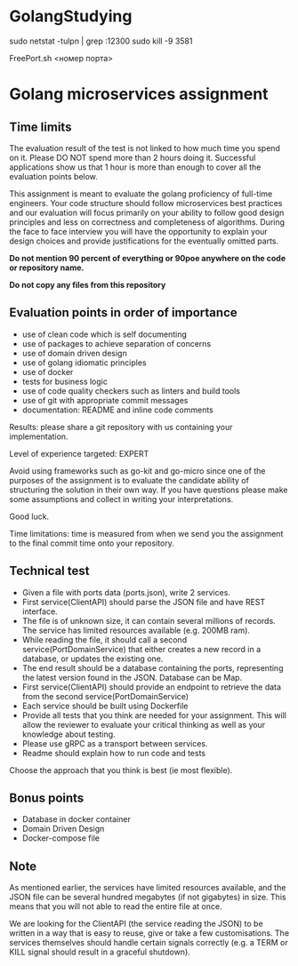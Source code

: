 # GolangStudying

sudo netstat -tulpn | grep :12300
sudo kill -9 3581

FreePort.sh <номер порта>


# Golang microservices assignment

## Time limits

The evaluation result of the test is not linked to how much time you spend on it.
Please DO NOT spend more than 2 hours doing it.
Successful applications show us that 1 hour is more than enough to cover all the evaluation points below.

This assignment is meant to evaluate the golang proficiency of full-time engineers.
Your code structure should follow microservices best practices and our evaluation will focus primarily on your ability to follow good design principles and less on correctness and completeness of algorithms. During the face to face interview you will have the opportunity to explain your design choices and provide justifications for the eventually omitted parts.

**Do not mention 90 percent of everything or 90poe anywhere on the code or repository name.**

**Do not copy any files from this repository**

## Evaluation points in order of importance

- use of clean code which is self documenting
- use of packages to achieve separation of concerns
- use of domain driven design
- use of golang idiomatic principles
- use of docker
- tests for business logic
- use of code quality checkers such as linters and build tools
- use of git with appropriate commit messages
- documentation: README and inline code comments

Results: please share a git repository with us containing your implementation.

Level of experience targeted: EXPERT

Avoid using frameworks such as go-kit and go-micro since one of the purposes of the assignment is to evaluate the candidate ability of structuring the solution in their own way.
If you have questions please make some assumptions and collect in writing your interpretations.

Good luck.

Time limitations: time is measured from when we send you the assignment to the final commit time onto your repository.

## Technical test

- Given a file with ports data (ports.json), write 2 services.
- First service(ClientAPI) should parse the JSON file and have REST interface.
- The file is of unknown size, it can contain several millions of records.
The service has limited resources available (e.g. 200MB ram).
- While reading the file, it should call a second service(PortDomainService) that either creates a new record in a database, or updates the existing one.
- The end result should be a database containing the ports, representing the latest version found in the JSON. Database can be Map.
- First service(ClientAPI) should provide an endpoint to retrieve the data from the second service(PortDomainService)
- Each service should be built using Dockerfile
- Provide all tests that you think are needed for your assignment. This will allow the reviewer to evaluate your critical thinking as well as your knowledge about testing.
- Please use gRPC as a transport between services.
- Readme should explain how to run code and tests

Choose the approach that you think is best (ie most flexible).

## Bonus points

- Database in docker container
- Domain Driven Design
- Docker-compose file

## Note

As mentioned earlier, the services have limited resources available, and the JSON file can be several hundred megabytes (if not gigabytes) in size.
This means that you will not able to read the entire file at once.

We are looking for the ClientAPI (the service reading the JSON) to be written in a way that is easy to reuse, give or take a few customisations.
The services themselves should handle certain signals correctly (e.g. a TERM or KILL signal should result in a graceful shutdown).
